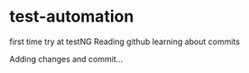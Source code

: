 # test-automation
first time try at testNG 
Reading github learning about commits

Adding changes and commit...
